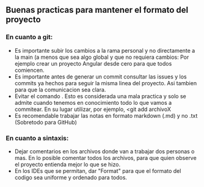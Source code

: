 ## Buenas practicas para mantener el formato del proyecto

### En cuanto a git:
* Es importante subir los cambios a la rama personal y no directamente a la main (a menos que sea algo global y que no requiera cambios: Por ejemplo crear un proyecto Angular desde cero para que todos comiencen.
* Es importante antes de generar un commit consultar las issues y los commits ya hechos para seguir la misma linea del proyecto. Asi tambien para que la comunicacion sea clara.
* Evitar el comando <git add> . Esto es considerada una mala practica y solo se admite cuando tenemos en conocimiento todo lo que vamos a commitear. En su lugar utilizar, por ejemplo,  <git add archivoX
* Es recomendable trabajar las notas en formato markdown (.md) y no .txt (Sobretodo para GitHub) 

### En cuanto a sintaxis:
* Dejar comentarios en los archivos donde van a trabajar dos personas o mas. En lo posible comentar todos los archivos, para que quien observe el proyecto entienda mejor lo que se hizo.
* En los IDEs que se permitan, dar "Format" para que el formato del codigo sea uniforme y ordenado para todos.
